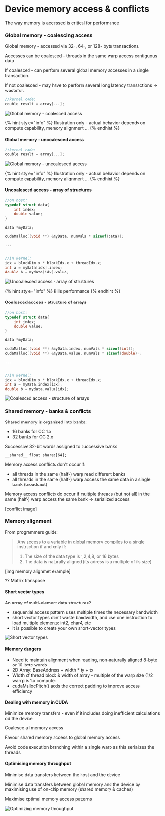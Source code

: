 # Device memory access & conflicts

The way memory is accessed is critical for performance



### Global memory - coalescing access

Global memory - accessed via 32-, 64-, or 128- byte transactions.

Accesses can be coalesced - threads in the same warp access contiguous data

If coalesced - can perform several global memory accesses in a single transaction.

If not coalesced - may have to perform several long latency transactions =&gt; wasteful.



```c
//kernel code:
couble result = array[...];
```

![Global memory - coalesced access](../.gitbook/assets/gm1_coal.jpg)

{% hint style="info" %}
Illustration only - actual behavior depends on compute capability, memory alignment ...
{% endhint %}



#### Global memory - uncoalesced access



```c
//kernel code:
couble result = array[...];
```

![Global memory  - uncoalesced access](../.gitbook/assets/gm2_uncoal.jpg)

{% hint style="info" %}
Illustration only - actual behavior depends on compute capability, memory alignment ...
{% endhint %}



#### Uncoalesced access - array of structures



```c
//on host:
typedef struct data{
    int index;
    double value;
}

data *myData;

cudaMalloc((void **) &myData, numVals * sizeof(data));

...


//in kernel:
idx = blockDim.x * blockIdx.x + threadIdx.x;
int a = myData[idx].index;
double b = mydata[idx].value;


```

![Uncoalesced access - array of strustures](../.gitbook/assets/gm3_uncoal_access.jpg)

{% hint style="info" %}
Kills performance
{% endhint %}





#### Coalesced access - structure of arrays



```c
//on host:
typedef struct data{
    int index;
    double value;
}

data *myData;

cudaMalloc((void **) &myData.index, numVals * sizeof(int));
cudaMalloc((void **) &myData.value, numVals * sizeof(double));

...


//in kernel:
idx = blockDim.x * blockIdx.x + threadIdx.x;
int a = myData.index[idx];
double b = mydata.value[idx];


```

![Coalesced access - structure of arrays](../.gitbook/assets/gm4_coal_access.jpg)



### Shared memory - banks & conflicts

Shared memory is organised into banks:

* 16 banks for CC 1.x
* 32 banks for CC 2.x

Successive 32-bit words assigned to successive banks

`__shared__ float shared[64];`



Memory access conflicts don't occur if:

* all threads in the same \(half-\) warp read different banks
* all threads in the same \(half-\) warp access the same data in a single bank \(broadcast\)

Memory access conflicts do occur if multiple threads \(but not all\) in the same \(half-\) warp access the same bank =&gt; serialized access



\[conflict image\]



### Memory alignment 

From programmers guide:

> Any access to a variable in global memory compiles to a single instruction if and only if:
>
> 1. The size of the data type is 1,2,4,8, or 16 bytes
> 2. The data is naturally aligned \(its adress is a multiple of its size\)

\[img memory alignmet example\]



?? Matrix transpose



#### Short vector types

An array of multi-element data structures?

* sequential access pattern uses multiple times the necessary bandwidth
* short vector types don't waste bandwidth, and use one instruction to load multiple elements: int2, char4, etc
* it is possible to create your own short-vector types

![Short vector types](../.gitbook/assets/short_vector_types.jpg)



#### Memory dangers

* Need to maintain alignment when reading, non-naturally aligned 8-byte or 16-byte words
* 2D Array: BaseAddress + width \* ty + tx
* WIdth of thread block & width of array - multiple of the warp size \(1/2 warrp is 1.x compute\)
* cudaMallocPitch\(\) adds the correct padding to improve access efficiency

#### Dealing with memory in CUDA

Minimize memory transfers - even if it includes doing inefficient calculations od the device

Coalesce all memory access

Favour shared memory access to global memory access

Avoid code execution branching within a single warp as this serializes the threads



#### Optimising memory throughput

Minimise data transfers between the host and the device

Minimise data transfers between global memory and the device by maximising use of on-chip memory \(shared memory & caches\)

Maximise optimal memory access patterns





![Optimizing memory throughput](../.gitbook/assets/optimising_memory_throughput.jpg)





















